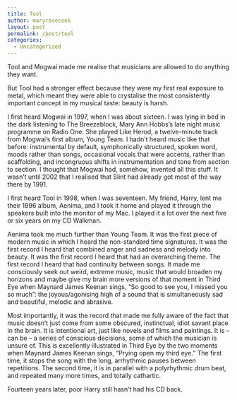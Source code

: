 ```yaml
---
title: Tool
author: maryrosecook
layout: post
permalink: /post/tool
categories:
  - Uncategorized
---
```

Tool and Mogwai made me realise that musicians are allowed to do anything they want.

But Tool had a stronger effect because they were my first real exposure to metal, which meant they were able to crystalise the most consistently important concept in my musical taste: beauty is harsh.

I first heard Mogwai in 1997, when I was about sixteen. I was lying in bed in the dark listening to The Breezeblock, Mary Ann Hobbs&#8217;s late night music programme on Radio One. She played Like Herod, a twelve-minute track from Mogwai&#8217;s first album, Young Team. I hadn&#8217;t heard music like that before: instrumental by default, symphonically structured, spoken word, moods rather than songs, occasional vocals that were accents, rather than scaffolding, and incongruous shifts in instrumentation and tone from section to section. I thought that Mogwai had, somehow, invented all this stuff. It wasn&#8217;t until 2002 that I realised that Slint had already got most of the way there by 1991.

I first heard Tool in 1998, when I was seventeen. My friend, Harry, lent me their 1996 album, Aenima, and I took it home and played it through the speakers built into the monitor of my Mac. I played it a lot over the next five or six years on my CD Walkman. 

Aenima took me much further than Young Team. It was the first piece of modern music in which I heard the non-standard time signatures. It was the first record I heard that combined anger and sadness and melody into beauty. It was the first record I heard that had an overarching theme. The first record I heard that had continuity between songs. It made me consciously seek out weird, extreme music, music that would broaden my horizons and maybe give my brain more versions of that moment in Third Eye when Maynard James Keenan sings, &#8220;So good to see you, I missed you so much&#8221;: the joyous/agonising high of a sound that is simultaneously sad and beautiful, melodic and abrasive.

Most importantly, it was the record that made me fully aware of the fact that music doesn&#8217;t just come from some obscured, instinctual, idiot savant place in the brain. It is intentional art, just like novels and films and paintings. It is &#8211; can be &#8211; a series of conscious decisions, some of which the musician is unsure of. This is excellently illustrated in Third Eye by the two moments when Maynard James Keenan sings, &#8220;Prying open my third eye.&#8221; The first time, it stops the song with the long, arrhythmic pauses between repetitions. The second time, it is in parallel with a polyrhythmic drum beat, and repeated many more times, and totally cathartic.

Fourteen years later, poor Harry still hasn&#8217;t had his CD back.